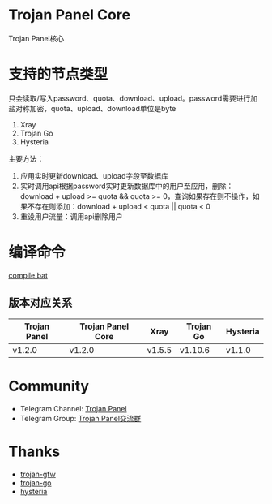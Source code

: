 # Trojan Panel Core

Trojan Panel核心

# 支持的节点类型

只会读取/写入password、quota、download、upload。password需要进行加盐对称加密，quota、upload、download单位是byte

1. Xray
2. Trojan Go
3. Hysteria

主要方法：

1. 应用实时更新download、upload字段至数据库
2. 实时调用api根据password实时更新数据库中的用户至应用，删除：download + upload >= quota && quota >= 0，查询如果存在则不操作，如果不存在则添加：download + upload < quota || quota < 0
3. 重设用户流量：调用api删除用户

# 编译命令

[compile.bat](./compile.bat)

## 版本对应关系

| Trojan Panel | Trojan Panel Core | Xray   | Trojan Go | Hysteria |
|--------------|-------------------|--------|-----------|----------|
| v1.2.0       | v1.2.0            | v1.5.5 | v1.10.6   | v1.1.0   |

# Community

- Telegram Channel: [Trojan Panel](https://t.me/TrojanPanel)
- Telegram Group: [Trojan Panel交流群](https://t.me/TrojanPanelGroup)

# Thanks

- [trojan-gfw](https://github.com/trojan-gfw/trojan)
- [trojan-go](https://github.com/p4gefau1t/trojan-go)
- [hysteria](https://github.com/HyNetwork/hysteria)
